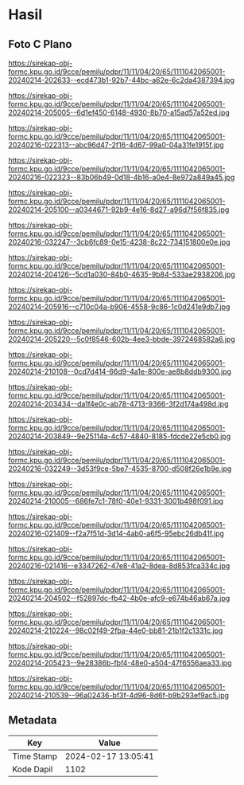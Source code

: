# Hasil

## Foto C Plano

https://sirekap-obj-formc.kpu.go.id/9cce/pemilu/pdpr/11/11/04/20/65/1111042065001-20240214-202633--ecd473b1-92b7-44bc-a62e-6c2da4387394.jpg

https://sirekap-obj-formc.kpu.go.id/9cce/pemilu/pdpr/11/11/04/20/65/1111042065001-20240214-205005--6d1ef450-6148-4930-8b70-a15ad57a52ed.jpg

https://sirekap-obj-formc.kpu.go.id/9cce/pemilu/pdpr/11/11/04/20/65/1111042065001-20240216-022313--abc96d47-2f16-4d67-99a0-04a31fe1915f.jpg

https://sirekap-obj-formc.kpu.go.id/9cce/pemilu/pdpr/11/11/04/20/65/1111042065001-20240216-022323--83b06b49-0d18-4b16-a0e4-8e972a849a45.jpg

https://sirekap-obj-formc.kpu.go.id/9cce/pemilu/pdpr/11/11/04/20/65/1111042065001-20240214-205100--a0344671-92b9-4e16-8d27-a96d7f56f835.jpg

https://sirekap-obj-formc.kpu.go.id/9cce/pemilu/pdpr/11/11/04/20/65/1111042065001-20240216-032247--3cb6fc89-0e15-4238-8c22-734151800e0e.jpg

https://sirekap-obj-formc.kpu.go.id/9cce/pemilu/pdpr/11/11/04/20/65/1111042065001-20240214-204126--5cd1a030-84b0-4635-9b84-533ae2938206.jpg

https://sirekap-obj-formc.kpu.go.id/9cce/pemilu/pdpr/11/11/04/20/65/1111042065001-20240214-205916--c710c04a-b906-4558-9c86-1c0d241e9db7.jpg

https://sirekap-obj-formc.kpu.go.id/9cce/pemilu/pdpr/11/11/04/20/65/1111042065001-20240214-205220--5c0f8546-602b-4ee3-bbde-3972468582a6.jpg

https://sirekap-obj-formc.kpu.go.id/9cce/pemilu/pdpr/11/11/04/20/65/1111042065001-20240214-210108--0cd7d414-66d9-4a1e-800e-ae8b8ddb9300.jpg

https://sirekap-obj-formc.kpu.go.id/9cce/pemilu/pdpr/11/11/04/20/65/1111042065001-20240214-203434--da1f4e0c-ab78-4713-9366-3f2d174a498d.jpg

https://sirekap-obj-formc.kpu.go.id/9cce/pemilu/pdpr/11/11/04/20/65/1111042065001-20240214-203849--9e25114a-4c57-4840-8185-fdcde22e5cb0.jpg

https://sirekap-obj-formc.kpu.go.id/9cce/pemilu/pdpr/11/11/04/20/65/1111042065001-20240216-032249--3d53f9ce-5be7-4535-8700-d508f26e1b9e.jpg

https://sirekap-obj-formc.kpu.go.id/9cce/pemilu/pdpr/11/11/04/20/65/1111042065001-20240214-210005--686fe7c1-78f0-40e1-9331-3001b498f091.jpg

https://sirekap-obj-formc.kpu.go.id/9cce/pemilu/pdpr/11/11/04/20/65/1111042065001-20240216-021409--f2a7f51d-3d14-4ab0-a6f5-95ebc26db41f.jpg

https://sirekap-obj-formc.kpu.go.id/9cce/pemilu/pdpr/11/11/04/20/65/1111042065001-20240216-021416--e3347262-47e8-41a2-8dea-8d853fca334c.jpg

https://sirekap-obj-formc.kpu.go.id/9cce/pemilu/pdpr/11/11/04/20/65/1111042065001-20240214-204502--f52897dc-fb42-4b0e-afc9-e674b46ab67a.jpg

https://sirekap-obj-formc.kpu.go.id/9cce/pemilu/pdpr/11/11/04/20/65/1111042065001-20240214-210224--98c02f49-2fba-44e0-bb81-21b1f2c1331c.jpg

https://sirekap-obj-formc.kpu.go.id/9cce/pemilu/pdpr/11/11/04/20/65/1111042065001-20240214-205423--9e28386b-fbf4-48e0-a504-47f6556aea33.jpg

https://sirekap-obj-formc.kpu.go.id/9cce/pemilu/pdpr/11/11/04/20/65/1111042065001-20240214-210539--96a02436-bf3f-4d96-8d6f-b9b293ef9ac5.jpg


## Metadata

| Key        | Value               |
| ---------- | ------------------- |
| Time Stamp | 2024-02-17 13:05:41 |
| Kode Dapil | 1102                |



